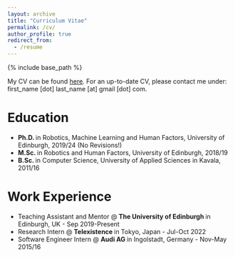 ```yaml
---
layout: archive
title: "Curriculum Vitae"
permalink: /cv/
author_profile: true
redirect_from:
  - /resume
---
```


{% include base_path %}

My CV can be found [here](https://etriantafyllidis.github.io/files/cv_triantafyllidis.pdf). For an up-to-date CV, please contact me under: first_name [dot] last_name [at] gmail [dot] com.

Education
======
* <b> Ph.D. </b> in Robotics, Machine Learning and Human Factors, University of Edinburgh, 2019/24 (No Revisions!)
* <b> M.Sc. </b> in Robotics and Human Factors, University of Edinburgh, 2018/19
* <b> B.Sc. </b> in Computer Science, University of Applied Sciences in Kavala, 2011/16

Work Experience
======
* Teaching Assistant and Mentor @ <b> The University of Edinburgh </b> in Edinburgh, UK - Sep 2019-Present
* Research Intern @ <b> Telexistence </b> in Tokyo, Japan - Jul-Oct 2022
* Software Engineer Intern @ <b> Audi AG </b> in Ingolstadt, Germany - Nov-May 2015/16